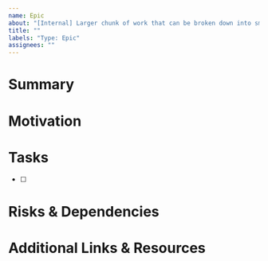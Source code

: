 ```yaml
---
name: Epic
about: "[Internal] Larger chunk of work that can be broken down into smaller tasks"
title: ""
labels: "Type: Epic"
assignees: ""
---
```


# Summary

<!-- Provide a summary of the epic -->

# Motivation

<!-- Describe the rationale for this epic. What does it enable? Who does it serve? -->

# Tasks

<!-- Provide a list of individual tasks that would complete this epic -->
<!-- This should be a list of issues once they are created -->

- [ ]

# Risks & Dependencies

<!-- Identify any potential risks or external dependencies in completing this epic -->

# Additional Links & Resources

<!-- Any additional context or resources that may be relevant -->
